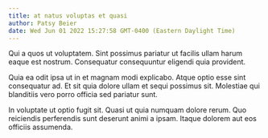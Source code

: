 ```yaml
---
title: at natus voluptas et quasi
author: Patsy Beier
date: Wed Jun 01 2022 15:27:58 GMT-0400 (Eastern Daylight Time)
---
```

Qui a quos ut voluptatem. Sint possimus pariatur ut facilis ullam harum eaque est nostrum. Consequatur consequuntur eligendi quia provident.

 Quia ea odit ipsa ut in et magnam modi explicabo. Atque optio esse sint consequatur ad. Et sit quia dolore ullam et sequi possimus sit. Molestiae qui blanditiis vero porro officia sed pariatur sunt.

 In voluptate ut optio fugit sit. Quasi ut quia numquam dolore rerum. Quo reiciendis perferendis sunt deserunt animi a ipsam. Itaque dolorem aut eos officiis assumenda.